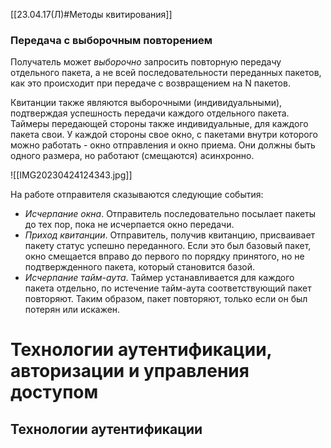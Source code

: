 [[23.04.17(Л)#Методы квитирования]]
### Передача с выборочным повторением
Получатель может *выборочно* запросить повторную передачу отдельного пакета, а не всей последовательности переданных пакетов, как это происходит при передаче с возвращением на N пакетов.

Квитанции также являются выборочными (индивидуальными), подтверждая успешность передачи каждого отдельного пакета. Таймеры передающей стороны также индивидуальные, для каждого пакета свои.
У каждой стороны свое окно, с пакетами внутри которого можно работать - окно отправления и окно приема. Они должны быть одного размера, но работают (смещаются) асинхронно.

![[IMG20230424124343.jpg]]

На работе отправителя сказываются следующие события:
- *Исчерпание окна*. Отправитель последовательно посылает пакеты до тех пор, пока не исчерпается окно передачи.
- *Приход квитанции*. Отправитель, получив квитанцию, присваивает пакету статус успешно переданного. Если это был базовый пакет, окно смещается вправо до первого по порядку принятого, но не подтвержденного пакета, который становится базой.
- *Исчерпание тайм-аута*. Таймер устанавливается для каждого пакета отдельно, по истечение тайм-аута соответствующий пакет повторяют. Таким образом, пакет повторяют, только если он был потерян или искажен.

# Технологии аутентификации, авторизации и управления доступом
## Технологии аутентификации

